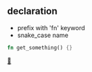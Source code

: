 ## declaration

* prefix with 'fn' keyword
* snake_case name

```rust
fn get_something() {}
```

[📒](https://doc.rust-lang.org/1.17.0/book/functions.html)